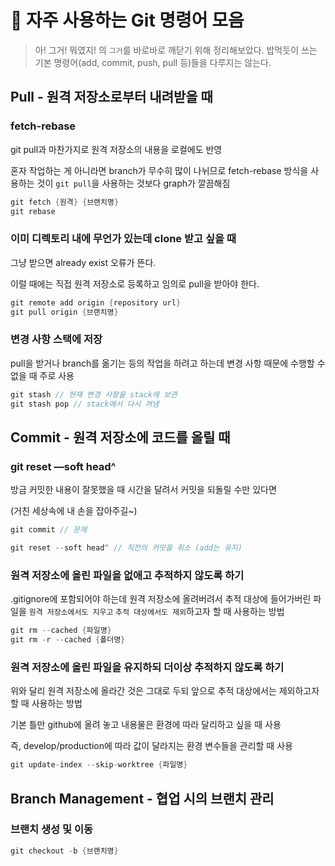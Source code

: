 # 🖤 자주 사용하는 Git 명령어 모음

> 아! 그거! 뭐였지! 의 `그거`를 바로바로 깨닫기 위해 정리해보았다.
> 밥먹듯이 쓰는 기본 명령어(add, commit, push, pull 등)들을 다루지는 않는다.

## Pull - 원격 저장소로부터 내려받을 때

### fetch-rebase

git pull과 마찬가지로 원격 저장소의 내용을 로컬에도 반영

혼자 작업하는 게 아니라면 branch가 무수히 많이 나뉘므로 fetch-rebase 방식을 사용하는 것이 `git pull`을 사용하는 것보다 graph가 깔끔해짐

```java
git fetch {원격} {브랜치명}
git rebase
```

### 이미 디렉토리 내에 무언가 있는데 clone 받고 싶을 때

그냥 받으면 already exist 오류가 뜬다.

이럴 때에는 직접 원격 저장소로 등록하고 임의로 pull을 받아야 한다.

```java
git remote add origin {repository url}
git pull origin {브랜치명}
```

### 변경 사항 스택에 저장

pull을 받거나 branch를 옮기는 등의 작업을 하려고 하는데 변경 사항 때문에 수행할 수 없을 때 주로 사용

```java
git stash // 현재 변경 사항을 stack에 보관
git stash pop // stack에서 다시 꺼냄
```

## Commit - 원격 저장소에 코드를 올릴 때

### git reset —soft head^

방금 커밋한 내용이 잘못했을 때 시간을 달려서 커밋을 되돌릴 수만 있다면

(거친 세상속에 내 손을 잡아주길~)

```java
git commit // 문제

git reset --soft head^ // 직전의 커밋을 취소 (add는 유지)
```

### 원격 저장소에 올린 파일을 없애고 추적하지 않도록 하기

.gitignore에 포함되어야 하는데 원격 저장소에 올려버려서 추적 대상에 들어가버린 파일을 `원격 저장소에서도 지우고` `추적 대상에서도 제외`하고자 할 때 사용하는 방법

```java
git rm --cached {파일명}
git rm -r --cached {폴더명}
```

### 원격 저장소에 올린 파일을 유지하되 더이상 추적하지 않도록 하기

위와 달리 원격 저장소에 올라간 것은 그대로 두되 앞으로 추적 대상에서는 제외하고자 할 때 사용하는 방법

기본 틀만 github에 올려 놓고 내용물은 환경에 따라 달리하고 싶을 때 사용

즉, develop/production에 따라 값이 달라지는 환경 변수들을 관리할 때 사용

```java
git update-index --skip-worktree {파일명}
```

## Branch Management - 협업 시의 브랜치 관리

### 브랜치 생성 및 이동

```java
git checkout -b {브랜치명}
```
